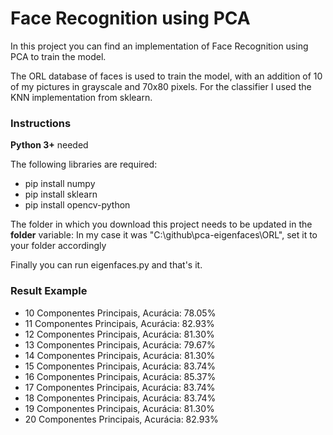 # Face Recognition using PCA

In this project you can find an implementation of Face Recognition using PCA to train the model.

The ORL database of faces is used to train the model, with an addition of 10 of my pictures in grayscale and 70x80 pixels.
For the classifier I used the KNN implementation from sklearn.

### Instructions
**Python 3+** needed

The following libraries are required:
* pip install numpy
* pip install sklearn
* pip install opencv-python

The folder in which you download this project needs to be updated in the **folder** variable:
In my case it was "C:\\github\\pca-eigenfaces\\ORL", set it to your folder accordingly

Finally you can run eigenfaces.py and that's it.

### Result Example
* 10 Componentes Principais, Acurácia: 78.05%
* 11 Componentes Principais, Acurácia: 82.93%
* 12 Componentes Principais, Acurácia: 81.30%
* 13 Componentes Principais, Acurácia: 79.67%
* 14 Componentes Principais, Acurácia: 81.30%
* 15 Componentes Principais, Acurácia: 83.74%
* 16 Componentes Principais, Acurácia: 85.37%
* 17 Componentes Principais, Acurácia: 83.74%
* 18 Componentes Principais, Acurácia: 83.74%
* 19 Componentes Principais, Acurácia: 81.30%
* 20 Componentes Principais, Acurácia: 82.93%
